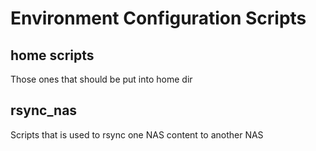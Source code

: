 # Environment Configuration Scripts

## home scripts
Those ones that should be put into home dir

## rsync_nas
Scripts that is used to rsync one NAS content to another NAS
